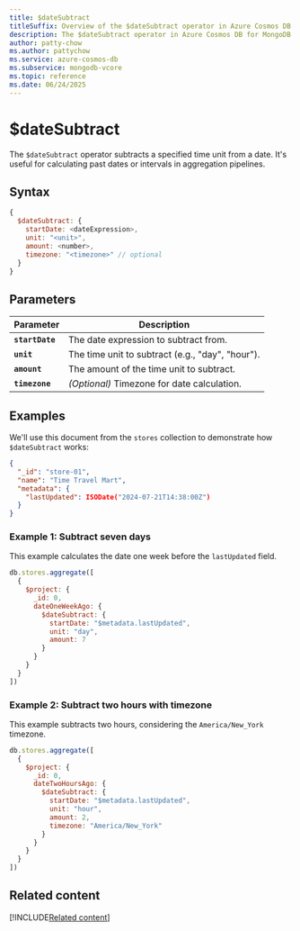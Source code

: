 ```yaml
---
title: $dateSubtract
titleSuffix: Overview of the $dateSubtract operator in Azure Cosmos DB for MongoDB vCore
description: The $dateSubtract operator in Azure Cosmos DB for MongoDB vCore subtracts a specified amount of time from a date.
author: patty-chow
ms.author: pattychow
ms.service: azure-cosmos-db
ms.subservice: mongodb-vcore
ms.topic: reference
ms.date: 06/24/2025
---
```


# $dateSubtract

The `$dateSubtract` operator subtracts a specified time unit from a date. It's useful for calculating past dates or intervals in aggregation pipelines.

## Syntax

```javascript
{
  $dateSubtract: {
    startDate: <dateExpression>,
    unit: "<unit>",
    amount: <number>,
    timezone: "<timezone>" // optional
  }
}
```

## Parameters

| Parameter       | Description                                      |
| --------------- | ------------------------------------------------ |
| **`startDate`** | The date expression to subtract from.            |
| **`unit`**      | The time unit to subtract (e.g., "day", "hour"). |
| **`amount`**    | The amount of the time unit to subtract.         |
| **`timezone`**  | *(Optional)* Timezone for date calculation.      |

## Examples

We'll use this document from the `stores` collection to demonstrate how `$dateSubtract` works:

```json
{
  "_id": "store-01",
  "name": "Time Travel Mart",
  "metadata": {
    "lastUpdated": ISODate("2024-07-21T14:38:00Z")
  }
}
```

### Example 1: Subtract seven days

This example calculates the date one week before the `lastUpdated` field.

```javascript
db.stores.aggregate([
  {
    $project: {
      _id: 0,
      dateOneWeekAgo: {
        $dateSubtract: {
          startDate: "$metadata.lastUpdated",
          unit: "day",
          amount: 7
        }
      }
    }
  }
])
```

### Example 2: Subtract two hours with timezone

This example subtracts two hours, considering the `America/New_York` timezone.

```javascript
db.stores.aggregate([
  {
    $project: {
      _id: 0,
      dateTwoHoursAgo: {
        $dateSubtract: {
          startDate: "$metadata.lastUpdated",
          unit: "hour",
          amount: 2,
          timezone: "America/New_York"
        }
      }
    }
  }
])
```

## Related content

[!INCLUDE[Related content](../includes/related-content.md)]